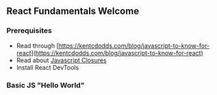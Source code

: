 
## React Fundamentals Welcome

### Prerequisites
- Read through [https://kentcdodds.com/blog/javascript-to-know-for-react](https://kentcdodds.com/blog/javascript-to-know-for-react)
- Read about [Javascript Closures](https://whatthefork.is/closure)
- Install React DevTools

### Basic JS "Hello World"

<!--stackedit_data:
eyJoaXN0b3J5IjpbNjE5MTE2NjIxLDE1MzM1NjgwOTVdfQ==
-->